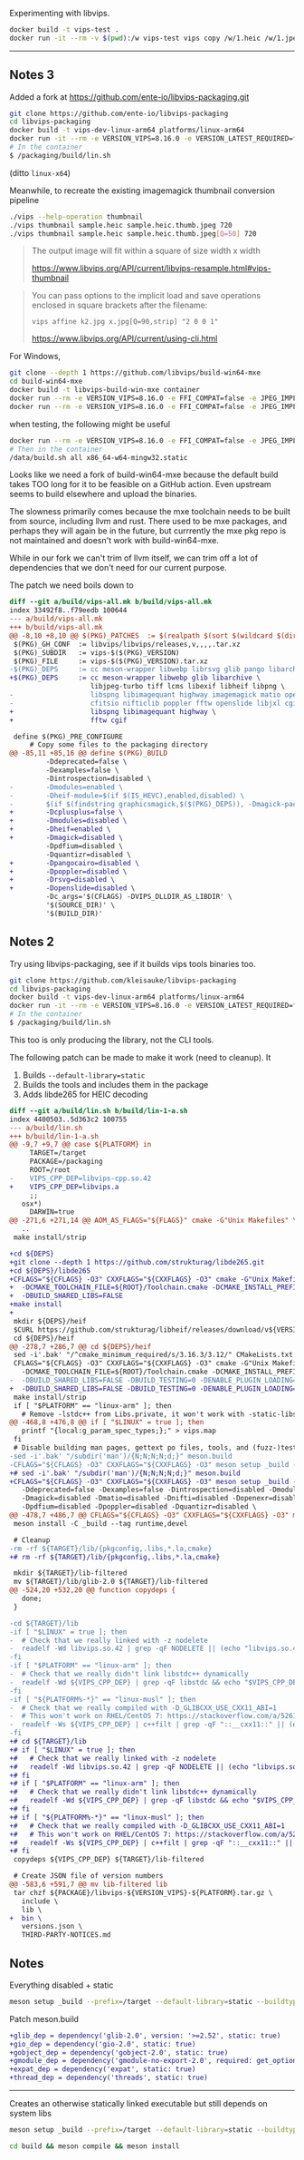 Experimenting with libvips.

```sh
docker build -t vips-test .
docker run -it --rm -v $(pwd):/w vips-test vips copy /w/1.heic /w/1.jpeg
```

---

## Notes 3

Added a fork at https://github.com/ente-io/libvips-packaging.git

```sh
git clone https://github.com/ente-io/libvips-packaging
cd libvips-packaging
docker build -t vips-dev-linux-arm64 platforms/linux-arm64
docker run -it --rm -e VERSION_VIPS=8.16.0 -e VERSION_LATEST_REQUIRED=false -v $(pwd):/packaging vips-dev-linux-arm64 /bin/bash
# In the container
$ /packaging/build/lin.sh
```

(ditto `linux-x64`)

Meanwhile, to recreate the existing imagemagick thumbnail conversion pipeline

```sh
./vips --help-operation thumbnail
./vips thumbnail sample.heic sample.heic.thumb.jpeg 720
./vips thumbnail sample.heic sample.heic.thumb.jpeg[Q=50] 720
```

> The output image will fit within a square of size width x width
>
> https://www.libvips.org/API/current/libvips-resample.html#vips-thumbnail

> You can pass options to the implicit load and save operations enclosed in
> square brackets after the filename:
>
>     vips affine k2.jpg x.jpg[Q=90,strip] "2 0 0 1"
>
> https://www.libvips.org/API/current/using-cli.html

For Windows,

```sh
git clone --depth 1 https://github.com/libvips/build-win64-mxe
cd build-win64-mxe
docker build -t libvips-build-win-mxe container
docker run --rm -e VERSION_VIPS=8.16.0 -e FFI_COMPAT=false -e JPEG_IMPL=mozjpeg -e DISP=false -e HEVC=true -e DEBUG=false -e LLVM=true -e ZLIB_NG=true -v $(pwd)/build:/data libvips-build-win-mxe all x86_64-w64-mingw32.static
docker run --rm -e VERSION_VIPS=8.16.0 -e FFI_COMPAT=false -e JPEG_IMPL=mozjpeg -e DISP=false -e HEVC=true -e DEBUG=false -e LLVM=true -e ZLIB_NG=true -v $(pwd)/build:/data libvips-build-win-mxe all aarch64-w64-mingw32.static
```

when testing, the following might be useful

```sh
docker run --rm -e VERSION_VIPS=8.16.0 -e FFI_COMPAT=false -e JPEG_IMPL=mozjpeg -e DISP=false -e HEVC=true -e DEBUG=false -e LLVM=true -e ZLIB_NG=true -v $(pwd)/build:/data --entrypoint /bin/bash libvips-build-win-mxe
# Then in the container
/data/build.sh all x86_64-w64-mingw32.static
```

Looks like we need a fork of build-win64-mxe because the default build takes TOO
long for it to be feasible on a GitHub action. Even upstream seems to build
elsewhere and upload the binaries.

The slowness primarily comes because the mxe toolchain needs to be built from
source, including llvm and rust. There used to be mxe packages, and perhaps they
will again be in the future, but currrently the mxe pkg repo is not maintained
and doesn't work with build-win64-mxe.

While in our fork we can't trim of llvm itself, we can trim off a lot of
dependencies that we don't need for our current purpose.

The patch we need boils down to

```patch
diff --git a/build/vips-all.mk b/build/vips-all.mk
index 33492f8..f79eedb 100644
--- a/build/vips-all.mk
+++ b/build/vips-all.mk
@@ -8,10 +8,10 @@ $(PKG)_PATCHES  := $(realpath $(sort $(wildcard $(dir $(lastword $(MAKEFILE_LIST
 $(PKG)_GH_CONF  := libvips/libvips/releases,v,,,,.tar.xz
 $(PKG)_SUBDIR   := vips-$($(PKG)_VERSION)
 $(PKG)_FILE     := vips-$($(PKG)_VERSION).tar.xz
-$(PKG)_DEPS     := cc meson-wrapper libwebp librsvg glib pango libarchive \
+$(PKG)_DEPS     := cc meson-wrapper libwebp glib libarchive \
                    libjpeg-turbo tiff lcms libexif libheif libpng \
-                   libspng libimagequant highway imagemagick matio openexr \
-                   cfitsio nifticlib poppler fftw openslide libjxl cgif
+                   libspng libimagequant highway \
+                   fftw cgif

 define $(PKG)_PRE_CONFIGURE
     # Copy some files to the packaging directory
@@ -85,11 +85,16 @@ define $(PKG)_BUILD
         -Ddeprecated=false \
         -Dexamples=false \
         -Dintrospection=disabled \
-        -Dmodules=enabled \
-        -Dheif-module=$(if $(IS_HEVC),enabled,disabled) \
-        $(if $(findstring graphicsmagick,$($(PKG)_DEPS)), -Dmagick-package=GraphicsMagick) \
+        -Dcplusplus=false \
+        -Dmodules=disabled \
+        -Dheif=enabled \
+        -Dmagick=disabled \
         -Dpdfium=disabled \
         -Dquantizr=disabled \
+        -Dpangocairo=disabled \
+        -Dpoppler=disabled \
+        -Drsvg=disabled \
+        -Dopenslide=disabled \
         -Dc_args='$(CFLAGS) -DVIPS_DLLDIR_AS_LIBDIR' \
         '$(SOURCE_DIR)' \
         '$(BUILD_DIR)'
```

## Notes 2

Try using libvips-packaging, see if it builds vips tools binaries too.

```sh
git clone https://github.com/kleisauke/libvips-packaging
cd libvips-packaging
docker build -t vips-dev-linux-arm64 platforms/linux-arm64
docker run -it --rm -e VERSION_VIPS=8.16.0 -e VERSION_LATEST_REQUIRED=false -v $(pwd):/packaging vips-dev-linux-arm64 /bin/bash
# In the container
$ /packaging/build/lin.sh
```

This too is only producing the library, not the CLI tools.

The following patch can be made to make it work (need to cleanup). It

1. Builds `--default-library=static`
2. Builds the tools and includes them in the package
3. Adds libde265 for HEIC decoding

```patch
diff --git a/build/lin.sh b/build/lin-1-a.sh
index 4400503..5d363c2 100755
--- a/build/lin.sh
+++ b/build/lin-1-a.sh
@@ -9,7 +9,7 @@ case ${PLATFORM} in
     TARGET=/target
     PACKAGE=/packaging
     ROOT=/root
-    VIPS_CPP_DEP=libvips-cpp.so.42
+    VIPS_CPP_DEP=libvips.a
     ;;
   osx*)
     DARWIN=true
@@ -271,6 +271,14 @@ AOM_AS_FLAGS="${FLAGS}" cmake -G"Unix Makefiles" \
   ..
 make install/strip

+cd ${DEPS}
+git clone --depth 1 https://github.com/strukturag/libde265.git
+cd ${DEPS}/libde265
+CFLAGS="${CFLAGS} -O3" CXXFLAGS="${CXXFLAGS} -O3" cmake -G"Unix Makefiles" \
+  -DCMAKE_TOOLCHAIN_FILE=${ROOT}/Toolchain.cmake -DCMAKE_INSTALL_PREFIX=${TARGET} -DCMAKE_INSTALL_LIBDIR=lib -DCMAKE_BUILD_TYPE=Release \
+  -DBUILD_SHARED_LIBS=FALSE
+make install
+
 mkdir ${DEPS}/heif
 $CURL https://github.com/strukturag/libheif/releases/download/v${VERSION_HEIF}/libheif-${VERSION_HEIF}.tar.gz | tar xzC ${DEPS}/heif --strip-components=1
 cd ${DEPS}/heif
@@ -278,7 +286,7 @@ cd ${DEPS}/heif
 sed -i'.bak' "/^cmake_minimum_required/s/3.16.3/3.12/" CMakeLists.txt
 CFLAGS="${CFLAGS} -O3" CXXFLAGS="${CXXFLAGS} -O3" cmake -G"Unix Makefiles" \
   -DCMAKE_TOOLCHAIN_FILE=${ROOT}/Toolchain.cmake -DCMAKE_INSTALL_PREFIX=${TARGET} -DCMAKE_INSTALL_LIBDIR=lib -DCMAKE_BUILD_TYPE=Release \
-  -DBUILD_SHARED_LIBS=FALSE -DBUILD_TESTING=0 -DENABLE_PLUGIN_LOADING=0 -DWITH_EXAMPLES=0 -DWITH_LIBDE265=0 -DWITH_X265=0
+  -DBUILD_SHARED_LIBS=FALSE -DBUILD_TESTING=0 -DENABLE_PLUGIN_LOADING=0 -DWITH_EXAMPLES=0 -DWITH_LIBDE265=1 -DWITH_X265=0
 make install/strip
 if [ "$PLATFORM" == "linux-arm" ]; then
   # Remove -lstdc++ from Libs.private, it won't work with -static-libstdc++
@@ -468,8 +476,8 @@ if [ "$LINUX" = true ]; then
   printf "{local:g_param_spec_types;};" > vips.map
 fi
 # Disable building man pages, gettext po files, tools, and (fuzz-)tests
-sed -i'.bak' "/subdir('man')/{N;N;N;N;d;}" meson.build
-CFLAGS="${CFLAGS} -O3" CXXFLAGS="${CXXFLAGS} -O3" meson setup _build --default-library=shared --buildtype=release --strip --prefix=${TARGET} ${MESON} \
+# sed -i'.bak' "/subdir('man')/{N;N;N;N;d;}" meson.build
+CFLAGS="${CFLAGS} -O3" CXXFLAGS="${CXXFLAGS} -O3" meson setup _build --default-library=static --buildtype=release --strip --prefix=${TARGET} ${MESON} \
   -Ddeprecated=false -Dexamples=false -Dintrospection=disabled -Dmodules=disabled -Dcfitsio=disabled -Dfftw=disabled -Djpeg-xl=disabled \
   -Dmagick=disabled -Dmatio=disabled -Dnifti=disabled -Dopenexr=disabled -Dopenjpeg=disabled -Dopenslide=disabled \
   -Dpdfium=disabled -Dpoppler=disabled -Dquantizr=disabled \
@@ -478,7 +486,7 @@ CFLAGS="${CFLAGS} -O3" CXXFLAGS="${CXXFLAGS} -O3" meson setup _build --default-l
 meson install -C _build --tag runtime,devel

 # Cleanup
-rm -rf ${TARGET}/lib/{pkgconfig,.libs,*.la,cmake}
+# rm -rf ${TARGET}/lib/{pkgconfig,.libs,*.la,cmake}

 mkdir ${TARGET}/lib-filtered
 mv ${TARGET}/lib/glib-2.0 ${TARGET}/lib-filtered
@@ -524,20 +532,20 @@ function copydeps {
   done;
 }

-cd ${TARGET}/lib
-if [ "$LINUX" = true ]; then
-  # Check that we really linked with -z nodelete
-  readelf -Wd libvips.so.42 | grep -qF NODELETE || (echo "libvips.so.42 was not linked with -z nodelete" && exit 1)
-fi
-if [ "$PLATFORM" == "linux-arm" ]; then
-  # Check that we really didn't link libstdc++ dynamically
-  readelf -Wd ${VIPS_CPP_DEP} | grep -qF libstdc && echo "$VIPS_CPP_DEP is dynamically linked against libstdc++" && exit 1
-fi
-if [ "${PLATFORM%-*}" == "linux-musl" ]; then
-  # Check that we really compiled with -D_GLIBCXX_USE_CXX11_ABI=1
-  # This won't work on RHEL/CentOS 7: https://stackoverflow.com/a/52611576
-  readelf -Ws ${VIPS_CPP_DEP} | c++filt | grep -qF "::__cxx11::" || (echo "$VIPS_CPP_DEP mistakenly uses the C++03 ABI" && exit 1)
-fi
+# cd ${TARGET}/lib
+# if [ "$LINUX" = true ]; then
+#   # Check that we really linked with -z nodelete
+#   readelf -Wd libvips.so.42 | grep -qF NODELETE || (echo "libvips.so.42 was not linked with -z nodelete" && exit 1)
+# fi
+# if [ "$PLATFORM" == "linux-arm" ]; then
+#   # Check that we really didn't link libstdc++ dynamically
+#   readelf -Wd ${VIPS_CPP_DEP} | grep -qF libstdc && echo "$VIPS_CPP_DEP is dynamically linked against libstdc++" && exit 1
+# fi
+# if [ "${PLATFORM%-*}" == "linux-musl" ]; then
+#   # Check that we really compiled with -D_GLIBCXX_USE_CXX11_ABI=1
+#   # This won't work on RHEL/CentOS 7: https://stackoverflow.com/a/52611576
+#   readelf -Ws ${VIPS_CPP_DEP} | c++filt | grep -qF "::__cxx11::" || (echo "$VIPS_CPP_DEP mistakenly uses the C++03 ABI" && exit 1)
+# fi
 copydeps ${VIPS_CPP_DEP} ${TARGET}/lib-filtered

 # Create JSON file of version numbers
@@ -583,6 +591,7 @@ mv lib-filtered lib
 tar chzf ${PACKAGE}/libvips-${VERSION_VIPS}-${PLATFORM}.tar.gz \
   include \
   lib \
+  bin \
   versions.json \
   THIRD-PARTY-NOTICES.md
```

## Notes

Everything disabled + static

```sh
meson setup _build --prefix=/target --default-library=static --buildtype=release -Ddeprecated=false -Dexamples=false -Dcplusplus=false -Dauto_features=disabled -Dmodules=disabled -Dintrospection=disabled -Dfftw=disabled -Dcgif=disabled -Dexif=disabled -Dfftw=disabled -Dfontconfig=disabled -Darchive=disabled -Dheif=disabled -Dheif-module=disabled -Dimagequant=disabled -Djpeg=disabled -Djpeg-xl=disabled -Djpeg-xl-module=disabled -Dlcms=disabled -Dmagick=disabled -Dmagick-module=disabled -Dmatio=disabled -Dnifti=disabled -Dopenexr=disabled -Dopenjpeg=disabled -Dopenslide=disabled -Dopenslide-module=disabled -Dhighway=disabled -Dorc=disabled -Dpangocairo=disabled -Dpdfium=disabled -Dpng=disabled -Dpoppler=disabled -Dpoppler-module=disabled -Dquantizr=disabled -Drsvg=disabled -Dspng=disabled -Dtiff=disabled -Dwebp=disabled -Dzlib=disabled -Dnsgif=false -Dppm=false -Danalyze=false -Dradiance=false
```

Patch meson.build

```patch
+glib_dep = dependency('glib-2.0', version: '>=2.52', static: true)
+gio_dep = dependency('gio-2.0', static: true)
+gobject_dep = dependency('gobject-2.0', static: true)
+gmodule_dep = dependency('gmodule-no-export-2.0', required: get_option('modules'), static: true)
+expat_dep = dependency('expat', static: true)
+thread_dep = dependency('threads', static: true)
```

---

Creates an otherwise statically linked executable but still depends on system
libs

```sh
meson setup _build --prefix=/target --default-library=static --buildtype=release -Ddeprecated=false -Dexamples=false -Dcplusplus=false -Dauto_features=disabled -Dmodules=disabled -Dcgif=disabled -Dexif=disabled -Dheif=disabled -Dheif-module=disabled -Dimagequant=disabled -Djpeg=disabled -Djpeg-xl=disabled -Djpeg-xl-module=disabled -Dlcms=disabled -Dhighway=disabled -Dspng=disabled -Dtiff=disabled -Dwebp=disabled -Dnsgif=false -Dppm=false -Danalyze=false -Dradiance=false -Dzlib=disabled

cd build && meson compile && meson install
```
